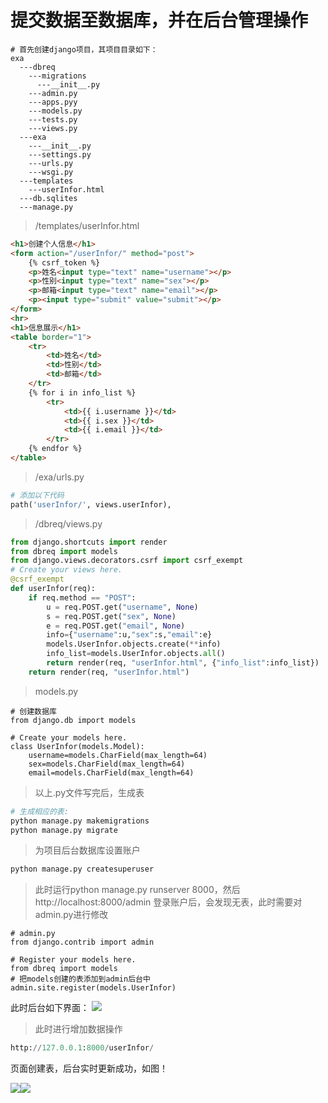 # 提交数据至数据库，并在后台管理操作
```
# 首先创建django项目，其项目目录如下：
exa
  ---dbreq
    ---migrations
      ---__init__.py
    ---admin.py
	---apps.pyy
    ---models.py
    ---tests.py
    ---views.py
  ---exa
    ---__init__.py
    ---settings.py
    ---urls.py
    ---wsgi.py
  ---templates
    ---userInfor.html
  ---db.sqlites
  ---manage.py
```

>/templates/userInfor.html

```html
<h1>创建个人信息</h1>
<form action="/userInfor/" method="post">
    {% csrf_token %}
    <p>姓名<input type="text" name="username"></p>
    <p>性别<input type="text" name="sex"></p>
    <p>邮箱<input type="text" name="email"></p>
    <p><input type="submit" value="submit"></p>
</form>
<hr>
<h1>信息展示</h1>
<table border="1">
    <tr>
        <td>姓名</td>
        <td>性别</td>
        <td>邮箱</td>
    </tr>
    {% for i in info_list %}
        <tr>
            <td>{{ i.username }}</td>
            <td>{{ i.sex }}</td>
            <td>{{ i.email }}</td>
        </tr>
    {% endfor %}
</table>
```
>/exa/urls.py

```python
# 添加以下代码
path('userInfor/', views.userInfor),
```

>/dbreq/views.py
```python
from django.shortcuts import render
from dbreq import models
from django.views.decorators.csrf import csrf_exempt
# Create your views here.
@csrf_exempt
def userInfor(req):
    if req.method == "POST":
        u = req.POST.get("username", None)
        s = req.POST.get("sex", None)
        e = req.POST.get("email", None)
        info={"username":u,"sex":s,"email":e}
        models.UserInfor.objects.create(**info)
        info_list=models.UserInfor.objects.all()
        return render(req, "userInfor.html", {"info_list":info_list})
    return render(req, "userInfor.html")

```
>models.py

```
# 创建数据库
from django.db import models

# Create your models here.
class UserInfor(models.Model):
    username=models.CharField(max_length=64)
    sex=models.CharField(max_length=64)
    email=models.CharField(max_length=64)

```

>以上.py文件写完后，生成表
```python
# 生成相应的表:
python manage.py makemigrations
python manage.py migrate
```
>为项目后台数据库设置账户
```python
python manage.py createsuperuser
```

>此时运行python manage.py runserver 8000，然后http://localhost:8000/admin 登录账户后，会发现无表，此时需要对admin.py进行修改
```
# admin.py
from django.contrib import admin

# Register your models here.
from dbreq import models
# 把models创建的表添加到admin后台中
admin.site.register(models.UserInfor)
```
此时后台如下界面：
![](http://p20tr36iw.bkt.clouddn.com/sqli3.png)
>此时进行增加数据操作

```python
http://127.0.0.1:8000/userInfor/
```
页面创建表，后台实时更新成功，如图！

<img src="http://p20tr36iw.bkt.clouddn.com/sqli1.png" style="float:left"/>
<img src="http://p20tr36iw.bkt.clouddn.com/sqli2.png" style="float:left"/>
